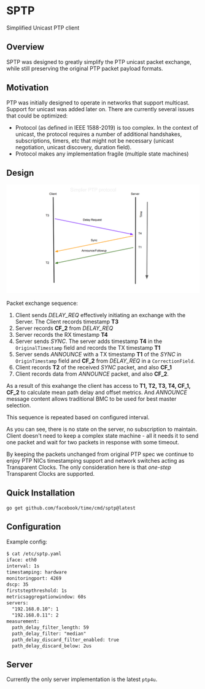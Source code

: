 # SPTP

Simplified Unicast PTP client

## Overview

SPTP was designed to greatly simplify the PTP unicast packet exchange, while still preserving the original PTP packet payload formats.

## Motivation

PTP was initially designed to operate in networks that support multicast. Support for unicast was added later on.
There are currently several issues that could be optimized:
* Protocol (as defined in IEEE 1588-2019) is too complex. In the context of unicast, the protocol requires a number of additional handshakes, subscriptions, timers, etc that might not be necessary (unicast negotiation, unicast discovery, duration field).
* Protocol makes any implementation fragile (multiple state machines)

## Design

![SPTP exchange](/sptp/sptp.png)

Packet exchange sequence:
1. Client sends *DELAY_REQ* effectively initiating an exchange with the Server. The Client records timestamp **T3**
2. Server records **CF_2** from *DELAY_REQ*
3. Server records the RX timestamp **T4**
4. Server sends *SYNC*. The server adds timestamp **T4** in the `OriginalTimestamp` field and records the TX timestamp **T1**
5. Server sends *ANNOUNCE* with a TX timestamp **T1** of the *SYNC* in `OriginTimestamp` field and **CF_2** from *DELAY_REQ* in a `CorrectionField`.
6. Client records **T2** of the received *SYNC* packet, and also **CF_1**
7. Client records data from *ANNOUNCE* packet, and also **CF_2**.

As a result of this exahange the client has access to **T1, T2, T3, T4, CF_1, CF_2** to calculate mean path delay and offset metrics.
And *ANNOUNCE* message content allows traditional BMC to be used for best master selection.

This sequence is repeated based on configured interval.

As you can see, there is no state on the server, no subscription to maintain.
Client doesn't need to keep a complex state machine - all it needs it to send one packet and wait for two packets in response with some timeout.

By keeping the packets unchanged from original PTP spec we continue to enjoy PTP NICs timestamping support and network switches acting as Transparent Clocks.
The only consideration here is that *one-step* Transparent Clocks are supported.

## Quick Installation
```console
go get github.com/facebook/time/cmd/sptp@latest
```

## Configuration

Example config:
```
$ cat /etc/sptp.yaml
iface: eth0
interval: 1s
timestamping: hardware
monitoringport: 4269
dscp: 35
firststepthreshold: 1s
metricsaggregationwindow: 60s
servers:
  "192.168.0.10": 1
  "192.168.0.11": 2
measurement:
  path_delay_filter_length: 59
  path_delay_filter: "median"
  path_delay_discard_filter_enabled: true
  path_delay_discard_below: 2us
```

## Server
Currently the only server implementation is the latest `ptp4u`.
